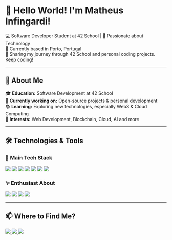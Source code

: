 <h1>👋 Hello World! I'm Matheus Infingardi!</h1>

<p>
  💻 Software Developer Student at 42 School | 🚀 Passionate about Technology  
  <br>
  📍 Currently based in Porto, Portugal  
  <br>
  🎯 Sharing my journey through 42 School and personal coding projects. Keep coding!  
</p>

---

## 🚀 About Me

🎓 **Education:** Software Development at 42 School  
💼 **Currently working on:** Open-source projects & personal development  
📚 **Learning:** Exploring new technologies, especially Web3 & Cloud Computing  
🎯 **Interests:** Web Development, Blockchain, Cloud, AI and more  

---

## 🛠️ Technologies & Tools  

### 🔹 Main Tech Stack  
<div>
  <img src="https://img.shields.io/badge/C-000?style=for-the-badge&logo=c">
  <img src="https://img.shields.io/badge/C++-000?style=for-the-badge&logo=c%2B%2B">
  <img src="https://img.shields.io/badge/C%23-000?style=for-the-badge&logo=csharp">
  <img src="https://img.shields.io/badge/React-000?style=for-the-badge&logo=react">
  <img src="https://img.shields.io/badge/Node.js-000?style=for-the-badge&logo=node.js">
  <img src="https://img.shields.io/badge/PostgreSQL-000?style=for-the-badge&logo=postgresql">
  <img src="https://img.shields.io/badge/TypeScript-000?style=for-the-badge&logo=typescript">
</div>

### ✨ Enthusiast About  
<div>
  <img src="https://img.shields.io/badge/Azure-000?style=for-the-badge&logo=microsoftazure">
  <img src="https://img.shields.io/badge/Next.js-000?style=for-the-badge&logo=nextdotjs">
  <img src="https://img.shields.io/badge/Web3-000?style=for-the-badge&logo=web3.js">
  <img src="https://img.shields.io/badge/Solidity-000?style=for-the-badge&logo=solidity">
</div>

---

## 📫 Where to Find Me?  

<div>
  <a href="https://www.linkedin.com/in/matheus-infingardi/">
    <img src="https://img.shields.io/badge/LinkedIn-000?style=for-the-badge&logo=linkedin&logoColor=0A66C2">
  </a>
  <a href="https://www.twitch.tv/eyesoftito">
    <img src="https://img.shields.io/badge/Twitch-000?style=for-the-badge&logo=twitch&logoColor=9146FF">
  </a>
  <a href="mailto:matheus.infingardi@gmail.com">
    <img src="https://img.shields.io/badge/Email-000?style=for-the-badge&logo=gmail&logoColor=EA4335">
  </a>
</div>
